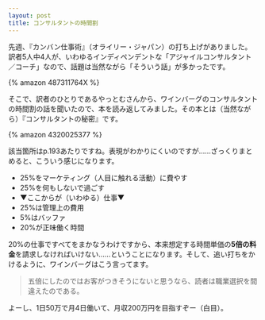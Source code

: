 ```yaml
---
layout: post
title: コンサルタントの時間割
---
```


先週、『カンバン仕事術』（オライリー・ジャパン）の打ち上げがありました。訳者5人中4人が、いわゆるインディペンデントな「アジャイルコンサルタント／コーチ」なので、話題は当然ながら「そういう話」が多かったです。

{% amazon 487311764X %}

そこで、訳者のひとりであるやっとむさんから、ワインバーグのコンサルタントの時間割の話を聞いたので、本を読み返してみました。その本とは（当然ながら）『コンサルタントの秘密』です。

{% amazon 4320025377 %}

該当箇所はp.193あたりですね。表現がわかりにくいのですが……ざっくりまとめると、こういう感じになります。

* 25%をマーケティング（人目に触れる活動）に費やす
* 25%を何もしないで過ごす
* ▼ここからが（いわゆる）仕事▼
* 25%は管理上の費用
*  5%はバッファ
* 20%が正味働く時間

20%の仕事ですべてをまかなうわけですから、本来想定する時間単価の**5倍の料金**を請求しなければいけない……ということになります。そして、追い打ちをかけるように、ワインバーグはこう言ってます。

> 五倍にしたのではお客がつきそうにないと思うなら、読者は職業選択を間違えたのである。


よーし、1日50万で月4日働いて、月収200万円を目指すぞー（白目）。
